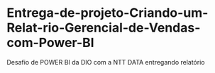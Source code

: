 # Entrega-de-projeto-Criando-um-Relat-rio-Gerencial-de-Vendas-com-Power-BI
Desafio de POWER BI da DIO com a NTT DATA entregando relatório
